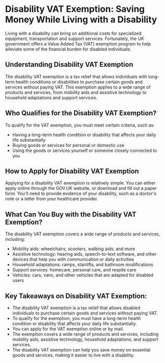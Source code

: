 # Disability VAT Exemption: Saving Money While Living with a Disability

Living with a disability can bring on additional costs for specialized equipment, transportation and support services. Fortunately, the UK government offers a Value Added Tax (VAT) exemption program to help alleviate some of the financial burden for disabled individuals. 

## Understanding Disability VAT Exemption

The disability VAT exemption is a tax relief that allows individuals with long-term health conditions or disabilities to purchase certain goods and services without paying VAT. This exemption applies to a wide range of products and services, from mobility aids and assistive technology to household adaptations and support services.

## Who Qualifies for the Disability VAT Exemption?

To qualify for the VAT exemption, you must meet certain criteria, such as:

* Having a long-term health condition or disability that affects your daily life substantially 
* Buying goods or services for personal or domestic use
* Using the goods or services yourself or someone closely connected to you

## How to Apply for Disability VAT Exemption

Applying for a disability VAT exemption is relatively simple. You can either apply online through the GOV.UK website, or download and fill out a paper form. You'll need to provide evidence of your disability, such as a doctor's note or a letter from your healthcare provider.

## What Can You Buy with the Disability VAT Exemption?

The disability VAT exemption covers a wide range of products and services, including:

* Mobility aids: wheelchairs, scooters, walking aids, and more
* Assistive technology: hearing aids, speech-to-text software, and other devices that help you with communication or daily activities
* Household adaptations: ramps, stairlifts, and bathroom modifications
* Support services: homecare, personal care, and respite care
* Vehicles: cars, vans, and other vehicles that are adapted for disabled users

## Key Takeaways on Disability VAT Exemption:

* The disability VAT exemption is a tax relief that allows disabled individuals to purchase certain goods and services without paying VAT.
* To qualify for the exemption, you must have a long-term health condition or disability that affects your daily life substantially.
* You can apply for the VAT exemption online or by mail.
* The exemption covers a wide range of products and services, including mobility aids, assistive technology, household adaptations, and support services.
* The disability VAT exemption can help you save money on essential goods and services, making it easier to live with a disability.
